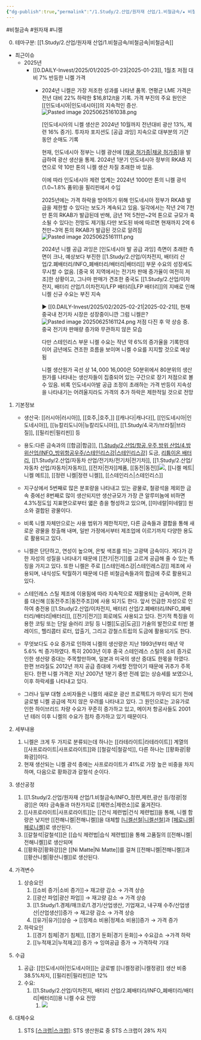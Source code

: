 ```yaml
---
{"dg-publish":true,"permalink":"/1.Study/2.산업/원자재 산업/1.비철금속/★ 비철금속 & 귀금속/INFO_비철금속/니켈/","created":"2024-11-20T21:02:28.598+09:00","updated":"2025-06-25T16:11:52.039+09:00"}
---
```


#비철금속 #원자재 #니켈 

0. 테마구분: [[1.Study/2.산업/원자재 산업/1.비철금속/비철금속\|비철금속]]

- 최근이슈
	- 2025년
		- [[0.DAILY-Invest/2025/01/2025-01-23\|2025-01-23]], 1월초 저점 대비 7% 반등한 니켈 가격
			- 2024년 니켈은 가장 저조한 성과를 나타낸 품목. 연평균 LME 가격은 전년 대비 22% 하락한 $16,812/t을 기록. 가격 부진의 주요 원인은 [[인도네시아\|인도네시아]]의 지속적인 증산.![Pasted image 20250625161038.png](/img/user/attachments/Pasted%20image%2020250625161038.png)
			  
			  [인도네시아의 니켈 생산은 2024년 10월까지 전년대비 광산 13%, 제련 16% 증가]. 투자자 포지션도 [공급 과잉] 지속으로 대부분의 기간 동안 순매도 기록
			  
			  현재, 인도네시아 정부는 니켈 광산에 [[채굴 허가증\|채굴 허가증]](RKAB)을 발급하여 광산 생산을 통제. 2024년 1분기 인도네시아 정부의 RKAB 지연으로 약 10만 톤의 니켈 생산 차질 초래한 바 있음. 
			  
			  이에 따라 인도네시아 제련 업계는 2024년 1000만 톤의 니켈 광석(1.0~1.8% 품위)을 필리핀에서 수입
			  
			  2025년에는 가격 하락을 방어하기 위해 인도네시아 정부가 RKAB 발급을 제한할 수 있다는 보도가 계속되고 있음. 일각에서는 작년 2억 7천만 톤의 RKAB가 발급된데 반해, 금년 1억 5천만~2억 톤으로 규모가 축소될 수 있다는 전망도 제기됨.다만 보도된 바에 따르면 현재까지 2억 6천만~3억 톤의 RKAB가 발급된 것으로 알려짐![Pasted image 20250625161111.png](/img/user/attachments/Pasted%20image%2020250625161111.png)
			  
			  2024년 니켈 공급 과잉은 [인도네시아 발 공급 과잉] 측면이 초래한 측면이 크나, 예상보다 부진한 [[1.Study/2.산업/이차전지, 배터리 산업/2.폐배터리/INFO_폐배터리/배터리\|배터리]] 부문 수요의 성장세도 무시할 수 없음. [중국 외 지역에서는 전기차 판매 증가율이 여전히 저조]한 상황이고, 그나마 판매가 견조한 중국도 [[1.Study/2.산업/이차전지, 배터리 산업/1.이차전지/LFP 배터리\|LFP 배터리]]의 지배로 인해 니켈 신규 수요는 부진 지속
			   
			  ▶ [[0.DAILY-Invest/2025/02/2025-02-21\|2025-02-21]], 현재 중국내 전기차 시장은 성장중이니깐 그럼 니켈은?
			  ![Pasted image 20250625161124.png](/img/user/attachments/Pasted%20image%2020250625161124.png) 저점 다진 후 약 상승 중. 중국 전기차 판매량 증가와 무관하지 않은 모습
			  
			  다만 스테인리스 부문 니켈 수요는 작년 약 6%의 증가율을 기록한데 이어 금년에도 견조한 흐름을 보이며 니켈 수요를 지지할 것으로 예상됨
			  
			  니켈 생산원가 곡선 상 $14,000~$16,000은 50분위에서 80분위의 생산원가를 나타내는 생산자들이 집중되어 있는 구간으로 장기 저점으로 볼 수 있음. 비록 인도네시아발 공급 조정이 초래하는 가격 반등이 지속성을 나타내기는 어려울지라도 가격의 추가 하락은 제한적일 것으로 전망



1. 기본정보

	- 생산국: [[러시아\|러시아]], [[호주,\|호주,]] [[캐나다\|캐나다]], [[인도네시아\|인도네시아]], [[뉴칼리도니아\|뉴칼리도니아]], [[1.Study/4.국가/브라질\|브라질]], [[필리핀\|필리핀]] 등
	- 용도:다른 금속과의 [[합금\|합금]], [[1.Study/2.산업/항공,우주,방위 산업/4.방위산업/INFO_방위항공우주/스테인리스강\|스테인리스강]]([[STS\|STS]]) 도금, [리튬이온 배터리](리튬이온%20배터리.md), [[1.Study/2.산업/자동차 산업/전기차/전기차\|전기차]], [[1.Study/2.산업/자동차 산업/자동차\|자동차]], [[전자\|전자]]제품, [[동전\|동전]]![](https://i.imgur.com/FGDidEr.png), [[니켈 메트\|니켈 메트]], [[정련 니켈\|정련 니켈]], [[스테인리스\|스테인리스]]

	- 지구상에서 5번째로 많은 분포량을 나타내고 있는 광물로, 철광석을 제외한 금속 중에선 8번째로 많이 생산되지만 생산규모가 가장 큰 알루미늄에 비하면 4.3%정도임 지표면으로부터 엷은 층을 형성하고 있으며, [[미네랄\|미네랄]] 원소와 결합된 광물이다. 
	- 비록 니켈 자체만으로는 사용 범위가 제한적지만, 다른 금속들과 결합을 통해 새로운 광물을 창출해 내며, 일반 가정에서부터 제조업에 이르기까지 다양한 용도로 활용되고 있다. 
	- 니켈은 단단하고, 연성이 높으며, 은빛 색조를 띄는 고광택 금속이다. 게다가 강한 자성의 성질을 나타내기 때문에 [[전기\|전기]]를 고르게 공급해 줄 수 있는 특징을 가지고 있다. 또한 니켈은 주로 [[스테인레스강\|스테인레스강]] 제조에 사용되며, 내식성도 탁월하기 때문에 다른 비철금속들과의 합금에 주로 활용되고 있다. 
	- 스테인레스 스틸 제조에 이용됨에 따라 지속적으로 재활용되는 금속이며, 은화를 대신해 [[동전주조\|동전주조]]에 사용 되기도 한다. 앞서 언급한 자성으로 인하여 충전용 [[1.Study/2.산업/이차전지, 배터리 산업/2.폐배터리/INFO_폐배터리/배터리\|배터리]], [[전기\|전기]] 회로에도 사용되고 있다. 전기적 특징을 이용한 코팅 또는 단일 슬러리 코팅 등 니켈[[도금\|도금]] 기술의 발전으로 터빈 블레이드, 헬리콥터 로터, 압출기, 그리고 강철스트립의 도금에 활용되기도 한다. 
	- 무엇보다도 수요 증가로 인하여 니켈의 생산량은 지난 1993년부터 매년 약 5.6% 씩 증가하였다. 특히 2003년 이후 중국 스테인레스 스틸의 소비 증가로 인한 생산량 증대는 주목할만하며, 일본과 미국의 생산 증대도 한몫을 하였다. 한편 브라질도 2012년 까지 공급 증대에 가세할 전망이기 때문에 귀추가 주목 된다. 한편 니켈 가격은 지난 2007년 1분기 중반 전례 없는 상승세를 보였으나, 이후 하락세를 나타내고 있다. 
	- 그러나 일부 대형 소비자들은 니켈의 새로운 광산 프로젝트가 마무리 되기 전에 글로벌 니켈 공급에 적지 않은 우려를 나타내고 있다. 그 원인으로는 고유가로 인한 하이브리드 차량 수요가 꾸준히 증가하고 있고, 메이저 항공사들도 2001년 테러 이후 니켈의 수요가 점차 증가하고 있기 때문이다.


2. 세부내용
	1. 니켈은 크게 두 가지로 분류되는데 하나는 [[라테라이트\|라테라이트]] 계열의 [[사프로라이트\|사프로라이트]]와 [[철갈석\|철갈석]], 다른 하나는 [[황화광\|황화광]]이다. 
	2. 현재 생산되는 니켈 광석 중에는 사프로라이트가 41%로 가장 높은 비중을 차지하며, 다음으로 황화강과 갈철석 순이다.


3. 생산공정
	1. [[1.Study/2.산업/원자재 산업/1.비철금속/INFO_정련,제련,광산 등/정광\|정광]]은 여타 금속들과 마찬가지로 [[제련소\|제련소]]로 옮겨진다.
	2. [[사프로라이트\|사프로라이트]]는 [[건식 제련법\|건식 제련법]]을 통해, 니켈 함량은 낮지만 [[전해니켈\|전해니켈]]을 대체할 [[니켈선철\|니켈선철]]([[NPI\|NPI]])과 [[페로니켈\|페로니켈]]([[FeNi\|FeNi]])로 생산된다.
	3. [[갈철석\|갈철석]]은 [[습식 제련법\|습식 제련법]]을 통해 고품질의 [[전해니켈\|전해니켈]]로 생산되며
	4. [[황화강\|황화강]]은 [[Ni Matte\|Ni Matte]]를 걸쳐 [[전해니켈\|전해니켈]]과 [[황산니켈\|황산니켈]]로 생산된다.

4. 가격변수
	1. 상승요인
		1. [[소비 증가\|소비 증가]]→ 재고량 감소 → 가격 상승 
		2. [[광산 파업\|광산 파업]] → 재고량 감소 → 가격 상승
		3. [[1.Study/1.경제/매크로/1.경기/산업생산, 기업재고, 내구재 수주/산업생산\|산업생산]]증가 → 재고량 감소 → 가격 상승 
		4. [[유가\|유가]]상승 → [[정제소 비용\|정제소 비용]]증가 → 가격 증가
	2. 하락요인
		1. [[경기 침체\|경기 침체]], [[경기 둔화\|경기 둔화]]→ 수요감소 →가격 하락
		2. [[누적재고\|누적재고]] 증가 → 잉여공급 증가 → 가격하락 기대

5. 수급
	1. 공급: [[인도네시아\|인도네시아]]는 글로벌 [[니켈정광\|니켈정광]] 생산 비중 38.5%차지, [[필리핀\|필리핀]]은 12%
	2. 수요: 
		1. [[1.Study/2.산업/이차전지, 배터리 산업/2.폐배터리/INFO_폐배터리/배터리\|배터리]]용 니켈 수요 전망
			1. ![](https://i.imgur.com/RbtwLuP.png)


6. 대체수요
	1. STS [[스크랩\|스크랩]](재활용): STS 생산원료 중 STS 스크랩이 28% 차지